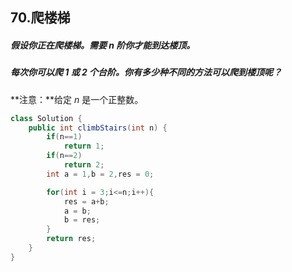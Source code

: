 ## 70.爬楼梯

##### 假设你正在爬楼梯。需要 *n* 阶你才能到达楼顶。

##### 每次你可以爬 1 或 2 个台阶。你有多少种不同的方法可以爬到楼顶呢？

**注意：**给定 *n* 是一个正整数。

```java
class Solution {
    public int climbStairs(int n) {
        if(n==1)
            return 1;
        if(n==2)
            return 2;
        int a = 1,b = 2,res = 0;

        for(int i = 3;i<=n;i++){
            res = a+b;
            a = b;
            b = res;
        }   
        return res;
    }
}
```
